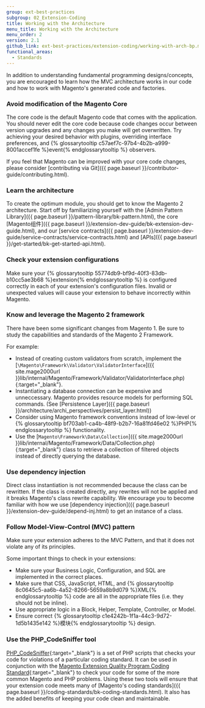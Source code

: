 ```yaml
---
group: ext-best-practices
subgroup: 02_Extension-Coding
title: Working with the Architecture
menu_title: Working with the Architecture
menu_order: 2
version: 2.1
github_link: ext-best-practices/extension-coding/working-with-arch-bp.md
functional_areas:
  - Standards
---
```


In addition to understanding fundamental programming designs/concepts, you are encouraged to learn how the MVC architecture works in our code and how to work with Magento's generated code and factories.

### Avoid modification of the Magento Core
  The core code is the default Magento code that comes with the application. You should never edit the core code because code changes occur between version upgrades and any changes you make will get overwritten. Try achieving your desired behavior with plugins, overriding interface preferences, and {% glossarytooltip c57aef7c-97b4-4b2b-a999-8001accef1fe %}event{% endglossarytooltip %} observers.

  If you feel that Magento can be improved with your core code changes, please consider [contributing via Git]({{ page.baseurl }}/contributor-guide/contributing.html).

### Learn the architecture
  To create the optimum module, you should get to know the Magento 2 architecture. Start off by familiarizing yourself with the [Admin Pattern Library]({{ page.baseurl }}/pattern-library/bk-pattern.html), the core [Magento组件]({{ page.baseurl }}/extension-dev-guide/bk-extension-dev-guide.html), and our [service contracts]({{ page.baseurl }}/extension-dev-guide/service-contracts/service-contracts.html) and [APIs]({{ page.baseurl }}/get-started/bk-get-started-api.html).

### Check your extension configurations
  Make sure your {% glossarytooltip 55774db9-bf9d-40f3-83db-b10cc5ae3b68 %}extension{% endglossarytooltip %} is configured correctly in each of your extension's configuration files. Invalid or unexpected values will cause your extension to behave incorrectly within Magento.

### Know and leverage the Magento 2 framework
  There have been some significant changes from Magento 1. Be sure to study the capabilities and standards of the Magento 2 Framework.

  For example:

  - Instead of creating custom validators from scratch, implement the [`\Magento\Framework\Validator\ValidatorInterface`]({{ site.mage2000url }}lib/internal/Magento/Framework/Validator/ValidatorInterface.php){:target="_blank"}.
  - Instantiating a database connection can be expensive and unneccessary. Magento provides resource models for performing SQL commands. (See [Persistence Layer]({{ page.baseurl }}/architecture/archi_perspectives/persist_layer.html))
  - Consider using Magento framework conventions instead of low-level or {% glossarytooltip bf703ab1-ca4b-48f9-b2b7-16a81fd46e02 %}PHP{% endglossarytooltip %} functionality.
  - Use the  [`Magento\Framework\Data\Collection`]({{ site.mage2000url }}lib/internal/Magento/Framework/Data/Collection.php){:target="_blank"} class to retrieve a collection of filtered objects instead of directly querying the database.

### Use dependency injection
  Direct class instantiation is not recommended because the class can be rewritten. If the class is created directly, any rewrites will not be applied and it breaks Magento's class rewrite capability. We encourage you to become familiar with how we use [dependency injection]({{ page.baseurl }}/extension-dev-guide/depend-inj.html) to get an instance of a class.

### Follow Model-View-Control (MVC) pattern
  Make sure your extension adheres to the MVC Pattern, and that it does not violate any of its principles.

  Some important things to check in your extensions:

  - Make sure your Business Logic, Configuration, and SQL are implemented in the correct places.
  - Make sure that CSS, JavaScript, HTML, and {% glossarytooltip 8c0645c5-aa6b-4a52-8266-5659a8b9d079 %}XML{% endglossarytooltip %} code are all in the appropriate files (i.e. they should not be inline).
  - Use appropriate logic in a Block, Helper, Template, Controller, or Model.
  - Ensure correct {% glossarytooltip c1e4242b-1f1a-44c3-9d72-1d5b1435e142 %}模块{% endglossarytooltip %} design.

### Use the PHP_CodeSniffer tool

[PHP_CodeSniffer](https://github.com/squizlabs/PHP_CodeSniffer){:target="_blank"} is a set of PHP scripts that checks your code for violations of a particular coding standard. It can be used in conjunction with the [Magento Extension Quality Program Coding Standard](https://github.com/magento/marketplace-eqp){:target="_blank"} to check your code for some of the more common Magento and PHP problems. Using these two tools will ensure that your extension code meets many of [Magento's coding standards]({{ page.baseurl }}/coding-standards/bk-coding-standards.html). It also has the added benefits of keeping your code clean and maintainable.
